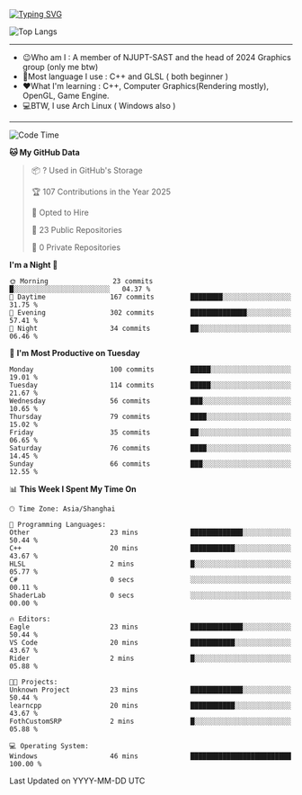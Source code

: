 <a href="https://git.io/typing-svg">
  <img src="https://readme-typing-svg.demolab.com?font=Fira+Code&pause=1000&random=false&width=435&separator=%3D&lines=std%3A%3Aprintln(%22Hello,+world!%22);" alt="Typing SVG" />
</a>

![Top Langs](https://github-readme-stats.vercel.app/api/top-langs/?username=FOTH0626&theme=transparent)

---

- 😉Who am I : A member of NJUPT-SAST and the head of 2024 Graphics group (only me btw)
- 📖Most language I use : C++ and GLSL ( both beginner )
- ❤What I'm learning : C++, Computer Graphics(Rendering mostly), OpenGL, Game Engine.
- 💻BTW, I use Arch Linux ( Windows also )
---
<!--START_SECTION:waka-->
![Code Time](http://img.shields.io/badge/Code%20Time-253%20hrs%2026%20mins-blue)

**🐱 My GitHub Data** 

> 📦 ? Used in GitHub's Storage 
 > 
> 🏆 107 Contributions in the Year 2025
 > 
> 💼 Opted to Hire
 > 
> 📜 23 Public Repositories 
 > 
> 🔑 0 Private Repositories 
 > 
**I'm a Night 🦉** 

```text
🌞 Morning                23 commits          █░░░░░░░░░░░░░░░░░░░░░░░░   04.37 % 
🌆 Daytime                167 commits         ████████░░░░░░░░░░░░░░░░░   31.75 % 
🌃 Evening                302 commits         ██████████████░░░░░░░░░░░   57.41 % 
🌙 Night                  34 commits          ██░░░░░░░░░░░░░░░░░░░░░░░   06.46 % 
```
📅 **I'm Most Productive on Tuesday** 

```text
Monday                   100 commits         █████░░░░░░░░░░░░░░░░░░░░   19.01 % 
Tuesday                  114 commits         █████░░░░░░░░░░░░░░░░░░░░   21.67 % 
Wednesday                56 commits          ███░░░░░░░░░░░░░░░░░░░░░░   10.65 % 
Thursday                 79 commits          ████░░░░░░░░░░░░░░░░░░░░░   15.02 % 
Friday                   35 commits          ██░░░░░░░░░░░░░░░░░░░░░░░   06.65 % 
Saturday                 76 commits          ████░░░░░░░░░░░░░░░░░░░░░   14.45 % 
Sunday                   66 commits          ███░░░░░░░░░░░░░░░░░░░░░░   12.55 % 
```


📊 **This Week I Spent My Time On** 

```text
🕑︎ Time Zone: Asia/Shanghai

💬 Programming Languages: 
Other                    23 mins             █████████████░░░░░░░░░░░░   50.44 % 
C++                      20 mins             ███████████░░░░░░░░░░░░░░   43.67 % 
HLSL                     2 mins              █░░░░░░░░░░░░░░░░░░░░░░░░   05.77 % 
C#                       0 secs              ░░░░░░░░░░░░░░░░░░░░░░░░░   00.11 % 
ShaderLab                0 secs              ░░░░░░░░░░░░░░░░░░░░░░░░░   00.00 % 

🔥 Editors: 
Eagle                    23 mins             █████████████░░░░░░░░░░░░   50.44 % 
VS Code                  20 mins             ███████████░░░░░░░░░░░░░░   43.67 % 
Rider                    2 mins              █░░░░░░░░░░░░░░░░░░░░░░░░   05.88 % 

🐱‍💻 Projects: 
Unknown Project          23 mins             █████████████░░░░░░░░░░░░   50.44 % 
learncpp                 20 mins             ███████████░░░░░░░░░░░░░░   43.67 % 
FothCustomSRP            2 mins              █░░░░░░░░░░░░░░░░░░░░░░░░   05.88 % 

💻 Operating System: 
Windows                  46 mins             █████████████████████████   100.00 % 
```


 Last Updated on YYYY-MM-DD UTC
<!--END_SECTION:waka-->
